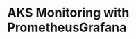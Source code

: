 # AKS Monitoring with PrometheusGrafana                                                                                                                                                                                                      
